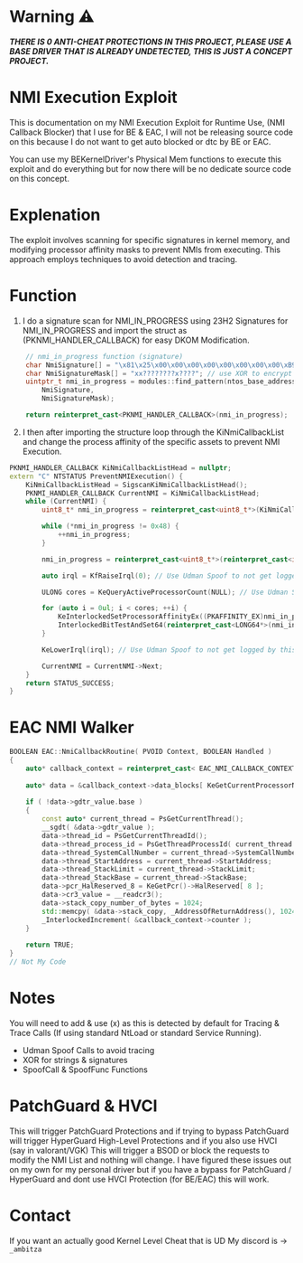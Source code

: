 # Warning ⚠️
***THERE IS 0 ANTI-CHEAT PROTECTIONS IN THIS PROJECT, PLEASE USE A BASE DRIVER THAT IS ALREADY UNDETECTED, THIS IS JUST A CONCEPT PROJECT.***
# NMI Execution Exploit
This is documentation on my NMI Execution Exploit for Runtime Use, (NMI Callback Blocker) that I use for BE & EAC, I will not be releasing source code on this because I do not want to get auto blocked or dtc by BE or EAC.

You can use my BEKernelDriver's Physical Mem functions to execute this exploit and do everything but for now there will be no dedicate source code on this concept.
# Explenation
The exploit involves scanning for specific signatures in kernel memory, and modifying processor affinity masks to prevent NMIs from executing. This approach employs techniques to avoid detection and tracing.
# Function
1. I do a signature scan for NMI_IN_PROGRESS using 23H2 Signatures for NMI_IN_PROGRESS and import the struct as (PKNMI_HANDLER_CALLBACK) for easy DKOM Modification.
```cpp
	// nmi_in_progress function (signature)
	char NmiSignature[] = "\x81\x25\x00\x00\x00\x00\x00\x00\x00\x00\xB9\x00\x00\x00\x00"; // use XOR to encrypt this (will get sig scanned by ac)
	char NmiSignatureMask[] = "xx????????x????"; // use XOR to encrypt this (will get sig scanned by ac)
	uintptr_t nmi_in_progress = modules::find_pattern(ntos_base_address,
		NmiSignature,
		NmiSignatureMask);

    return reinterpret_cast<PKNMI_HANDLER_CALLBACK>(nmi_in_progress);
```
2. I then after importing the structure loop through the KiNmiCallbackList and change the process affinity of the specific assets to prevent NMI Execution.
```cpp
PKNMI_HANDLER_CALLBACK KiNmiCallbackListHead = nullptr;
extern "C" NTSTATUS PreventNMIExecution() {
	KiNmiCallbackListHead = SigscanKiNmiCallbackListHead();
	PKNMI_HANDLER_CALLBACK CurrentNMI = KiNmiCallbackListHead;
	while (CurrentNMI) {
		uint8_t* nmi_in_progress = reinterpret_cast<uint8_t*>(KiNmiCallbackListHead);

		while (*nmi_in_progress != 0x48) {
			++nmi_in_progress;
		}

		nmi_in_progress = reinterpret_cast<uint8_t*>(reinterpret_cast<intptr_t>(nmi_in_progress) + 3);

		auto irql = KfRaiseIrql(0); // Use Udman Spoof to not get logged by this

		ULONG cores = KeQueryActiveProcessorCount(NULL); // Use Udman Spoof to not get logged by this

		for (auto i = 0ul; i < cores; ++i) {
			KeInterlockedSetProcessorAffinityEx((PKAFFINITY_EX)nmi_in_progress, i); // Use Udman Spoof to not get logged by this
			InterlockedBitTestAndSet64(reinterpret_cast<LONG64*>(nmi_in_progress), i);
		}

		KeLowerIrql(irql); // Use Udman Spoof to not get logged by this

		CurrentNMI = CurrentNMI->Next;
	}
	return STATUS_SUCCESS;
}
```
# EAC NMI Walker
```cpp
BOOLEAN EAC::NmiCallbackRoutine( PVOID Context, BOOLEAN Handled )
{
	auto* callback_context = reinterpret_cast< EAC_NMI_CALLBACK_CONTEXT* >( Context );
	
	auto* data = &callback_context->data_blocks[ KeGetCurrentProcessorNumberEx( NULL ) ];
	
	if ( !data->gdtr_value.base )
	{
		const auto* current_thread = PsGetCurrentThread();
		__sgdt( &data->gdtr_value );
		data->thread_id = PsGetCurrentThreadId();
		data->thread_process_id = PsGetThreadProcessId( current_thread );
		data->thread_SystemCallNumber = current_thread->SystemCallNumber;
		data->thread_StartAddress = current_thread->StartAddress;
		data->thread_StackLimit = current_thread->StackLimit;
		data->thread_StackBase = current_thread->StackBase;
		data->pcr_HalReserved_8 = KeGetPcr()->HalReserved[ 8 ];
		data->cr3_value = __readcr3();
		data->stack_copy_number_of_bytes = 1024;
		std::memcpy( &data->stack_copy, _AddressOfReturnAddress(), 1024 );
		_InterlockedIncrement( &callback_context->counter );
	}
	
	return TRUE;
}
// Not My Code
```
# Notes
You will need to add & use (x) as this is detected by default for Tracing & Trace Calls (If using standard NtLoad or standard Service Running).
- Udman Spoof Calls to avoid tracing
- XOR for strings & signatures
- SpoofCall & SpoofFunc Functions
# PatchGuard & HVCI
This will trigger PatchGuard Protections and if trying to bypass PatchGuard will trigger HyperGuard High-Level Protections and if you also use HVCI (say in valorant/VGK) This will trigger a BSOD or block the requests to modify the NMI List and nothing will change. I have figured these issues out on my own for my personal driver but if you have a bypass for PatchGuard / HyperGuard and dont use HVCI Protection (for BE/EAC) this will work.
# Contact
If you want an actually good Kernel Level Cheat that is UD My discord is -> `_ambitza`
